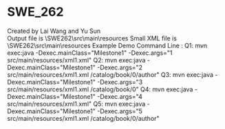 # SWE_262
Created by Lai Wang and Yu Sun </br>
Output file is \SWE262\src\main\resources
Small XML file is \SWE262\src\main\resources
Example Demo Command Line :
        Q1: mvn exec:java -Dexec.mainClass="Milestone1" -Dexec.args="1 src/main/resources/xml1.xml"
        Q2: mvn exec:java -Dexec.mainClass="Milestone1" -Dexec.args="2 src/main/resources/xml1.xml /catalog/book/0/author"
        Q3: mvn exec:java -Dexec.mainClass="Milestone1" -Dexec.args="3 src/main/resources/xml1.xml /catalog/book/0"
        Q4: mvn exec:java -Dexec.mainClass="Milestone1" -Dexec.args="4 src/main/resources/xml1.xml"
        Q5: mvn exec:java -Dexec.mainClass="Milestone1" -Dexec.args="5 src/main/resources/xml1.xml /catalog/book/0/author"
